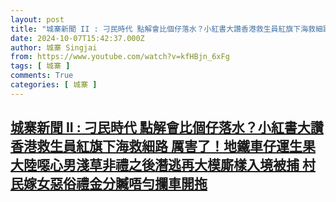 ```yaml
---
layout: post
title: "城寨新聞 II : 刁民時代 點解會比個仔落水？小紅書大讚香港救生員紅旗下海救細路 厲害了！地鐵車仔運生果 大陸噁心男淺草非禮之後潛逃再大模廝樣入境被捕 村民嫁女惡俗禮金分贓唔勻攔車開拖"
date: 2024-10-07T15:42:37.000Z
author: 城寨 Singjai
from: https://www.youtube.com/watch?v=kfHBjn_6xFg
tags: [ 城寨 ]
comments: True
categories: [ 城寨 ]
---
```

<!--1728315757000-->
[城寨新聞 II : 刁民時代 點解會比個仔落水？小紅書大讚香港救生員紅旗下海救細路 厲害了！地鐵車仔運生果 大陸噁心男淺草非禮之後潛逃再大模廝樣入境被捕 村民嫁女惡俗禮金分贓唔勻攔車開拖](https://www.youtube.com/watch?v=kfHBjn_6xFg)
------

<div>

</div>
